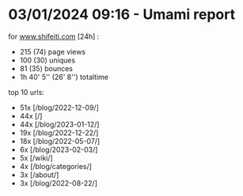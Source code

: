 # 03/01/2024 09:16 - Umami report
for www.shifeiti.com [24h] :

 - 215 (74) page views
 - 100 (30) uniques
 - 81 (35) bounces
 - 1h 40' 5'' (26' 8'') totaltime


top 10 urls:
 - 51x [/blog/2022-12-09/]
 - 44x [/]
 - 44x [/blog/2023-01-12/]
 - 19x [/blog/2022-12-22/]
 - 18x [/blog/2022-05-07/]
 - 6x [/blog/2023-02-03/]
 - 5x [/wiki/]
 - 4x [/blog/categories/]
 - 3x [/about/]
 - 3x [/blog/2022-08-22/]


